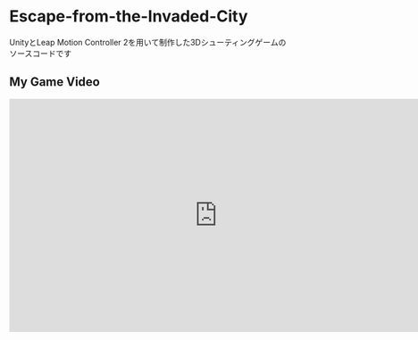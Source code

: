 # Escape-from-the-Invaded-City
UnityとLeap Motion Controller 2を用いて制作した3Dシューティングゲームのソースコードです
## My Game Video
<iframe width="743" height="418" src="https://www.youtube.com/embed/n9LwsK46Pec" title="Leap Motion Providerを使用したステルスシューティングゲーム" frameborder="0" allow="accelerometer; autoplay; clipboard-write; encrypted-media; gyroscope; picture-in-picture; web-share" referrerpolicy="strict-origin-when-cross-origin" allowfullscreen></iframe>


